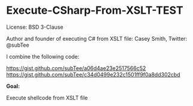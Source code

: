 # Execute-CSharp-From-XSLT-TEST

License: BSD 3-Clause

Author and founder of executing C# from XSLT file: Casey Smith, Twitter: @subTee

I combine the following code:

https://gist.github.com/subTee/a06d4ae23e2517566c52
https://gist.github.com/subTee/c34d0499e232c1501ff9f0a8dd302cbd

**Goal:**

Execute shellcode from XSLT file
